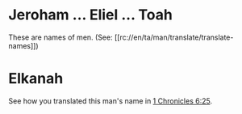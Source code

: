 # Jeroham ... Eliel ... Toah

These are names of men. (See: [[rc://en/ta/man/translate/translate-names]])


# Elkanah

See how you translated this man's name in [1 Chronicles 6:25](../06/25.md).

